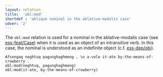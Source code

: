 ```yaml
---
layout: relation
title:  'obl:mod'
shortdef : 'oblique nominal in the ablative-modalis case'
udver: '2'
---
```


The `obl:mod` relation is used for a nominal in the ablative-modalis case (see [ess-feat/Case]()) when it is used as an object of an intransitive verb. In this case, the nominal is understood as an indefinite object (c.f. [ess-dep/obj]()).

~~~ sdparse
Afsengaq neghtuq pagunghaghmeng . \n a-vole it-ate by-the-means-of-crowberry .
obl:mod(neghtuq, pagunghaghmeng)
obl:mod(it-ate, by-the-means-of-crowberry)
~~~

<!-- Interlanguage links updated Út 9. května 2023, 20:04:29 CEST -->
